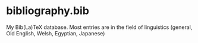 bibliography.bib
================

My Bib(La)TeX database. Most entries are in the field of linguistics (general, Old English, Welsh, Egyptian, Japanese)

